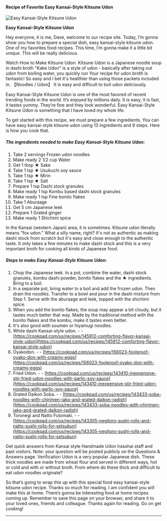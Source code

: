             

#### Recipe of Favorite Easy Kansai-Style Kitsune Udon

![Easy Kansai-Style Kitsune Udon](https://img-global.cpcdn.com/recipes/4550305510326272/751x532cq70/easy-kansai-style-kitsune-udon-recipe-main-photo.jpg)

**Easy Kansai-Style Kitsune Udon**

Hey everyone, it is me, Dave, welcome to our recipe site. Today, I’m gonna show you how to prepare a special dish, easy kansai-style kitsune udon. One of my favorites food recipes. This time, I’m gonna make it a little bit unique. This will be really delicious.

Watch How to Make Kitsune Udon. Kitsune Udon is a Japanese noodle soup in dashi broth "Kake Udon" is a style of udon - basically after taking out udon from boiling water, you quickly run Your recipe for udon broth is fantastic! So easy and I bet it's healthier than using those packets included in. 【Noodles / Udon】 It is easy and difficult to boil udon deliciously.

Easy Kansai-Style Kitsune Udon is one of the most favored of recent trending foods in the world. It’s enjoyed by millions daily. It is easy, it is fast, it tastes yummy. They’re fine and they look wonderful. Easy Kansai-Style Kitsune Udon is something that I have loved my whole life.

To get started with this recipe, we must prepare a few ingredients. You can have easy kansai-style kitsune udon using 13 ingredients and 9 steps. Here is how you cook that.

##### The ingredients needed to make Easy Kansai-Style Kitsune Udon:

1.  Take 2 servings Frozen udon noodles
2.  Make ready 2 1/2 cup Water
3.  Get 1 tbsp ★ Sake
4.  Take 1 tsp ★ Usukuchi soy sauce
5.  Take 1 tsp ★ Mirin
6.  Take 1 tsp ★ Salt
7.  Prepare 1 tsp Dashi stock granules
8.  Make ready 1 tsp Kombu based dashi stock granules
9.  Make ready 1 tsp Fine bonito flakes
10.  Take 1 Aburaage
11.  Get 5 cm Japanese leek
12.  Prepare 1 Grated ginger
13.  Make ready 1 Shichimi spice

In the Kansai (western Japan) area, it is sometimes. Kitsune udon literally means "fox udon." What a silly name, right? It's not as authentic as making dashi stock from scratch but it's easy and close enough to the authentic taste. It only takes a few minutes to make dashi stock and this is a very important broth for cooking all kinds of Japanese food.

##### Steps to make Easy Kansai-Style Kitsune Udon:

1.  Chop the Japanese leek. In a pot, combine the water, dashi stock granules, kombu dashi powder, bonito flakes and the ★ ingredients. Bring to a boil.
2.  In a separate pot, bring water to a boil and add the frozen udon. Then drain the noodles. Transfer to a bowl and pour in the dashi mixture from Step 1. Serve with the aburaage and leek, topped with the shichimi spice.
3.  When you add the bonito flakes, the soup may appear a bit cloudy, but it tastes much better that way. Made by the traditional method with the bonito flakes and the kombu, make it tastes even better.
4.  It's also good with soumen or hiyamugi noodles.
5.  White dashi Kansai-style udon. - - [https://cookpad.com/us/recipes/145912-comforting-flavor-kansai-style-udon](https://cookpad.com/us/recipes/145912-comforting-flavor-kansai-style-udon)
6.  Oyakodon. - - [https://cookpad.com/us/recipes/156023-foolproof-oyako-don-with-creamy-eggs](https://cookpad.com/us/recipes/156023-foolproof-oyako-don-with-creamy-eggs)
7.  Fried Udon. - - [https://cookpad.com/us/recipes/143410-inexpensive-stir-fried-udon-noodles-with-garlic-soy-sauce](https://cookpad.com/us/recipes/143410-inexpensive-stir-fried-udon-noodles-with-garlic-soy-sauce)
8.  Grated Daikon Soba. - - [https://cookpad.com/us/recipes/143433-soba-noodles-with-chirimen-jako-and-grated-daikon-radish](https://cookpad.com/us/recipes/143433-soba-noodles-with-chirimen-jako-and-grated-daikon-radish)
9.  Toronegi and Natto Futomaki. - - [https://cookpad.com/us/recipes/143305-negitoro-sushi-rolls-and-natto-sushi-rolls-for-setsubun](https://cookpad.com/us/recipes/143305-negitoro-sushi-rolls-and-natto-sushi-rolls-for-setsubun)

Get quick answers from Kansai style Handmade Udon Irasshai staff and past visitors. Note: your question will be posted publicly on the Questions & Answers page. Verification Udon is a very popular Japanese dish. These thick noodles are made from wheat flour and served in different ways, hot or cold and with or without broth. From where do these thick and difficult to eat udon noodles originate?

So that’s going to wrap this up with this special food easy kansai-style kitsune udon recipe. Thanks so much for reading. I am confident you will make this at home. There’s gonna be interesting food at home recipes coming up. Remember to save this page on your browser, and share it to your loved ones, friends and colleague. Thanks again for reading. Go on get cooking!

* * *